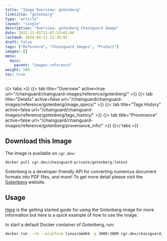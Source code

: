 ```yaml
---
title: "Image Overview: gotenberg"
linktitle: "gotenberg"
type: "article"
layout: "single"
description: "Overview: gotenberg Chainguard Image"
date: 2022-11-01T11:07:52+02:00
lastmod: 2024-04-11 12:38:02
draft: false
tags: ["Reference", "Chainguard Images", "Product"]
images: []
menu: 
  docs: 
    parent: "images-reference"
weight: 500
toc: true
---
```


{{< tabs >}}
{{< tab title="Overview" active=true url="/chainguard/chainguard-images/reference/gotenberg/" >}}
{{< tab title="Details" active=false url="/chainguard/chainguard-images/reference/gotenberg/image_specs/" >}}
{{< tab title="Tags History" active=false url="/chainguard/chainguard-images/reference/gotenberg/tags_history/" >}}
{{< tab title="Provenance" active=false url="/chainguard/chainguard-images/reference/gotenberg/provenance_info/" >}}
{{</ tabs >}}



<!--overview:start-->

<!--overview:end-->

## Download this Image

The image is available on `cgr.dev`:

```
docker pull cgr.dev/chainguard-private/gotenberg:latest
```


<!--body:start-->

Gotenberg is a developer-friendly API for converting numerous document formats into PDF files, and more! To get more detail please visit the [Gotenberg](https://gotenberg.dev) website.

## Usage


[Here](https://gotenberg.dev/docs/getting-started/introduction) is the getting started guide for using the Gotenberg image for more information but here is a quick example of how to use the image:

to start a default Docker container of Gotenberg, run:

```sh
docker run --rm --platform linux/amd64 -p 3000:3000 cgr.dev/chainguard/gotenberg:latest
```
<!--body:end-->


